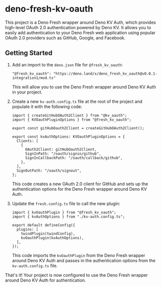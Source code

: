 # deno-fresh-kv-oauth

This project is a Deno Fresh wrapper around Deno KV Auth, which provides high-level OAuth 2.0 authentication powered by Deno KV. It allows you to easily add authentication to your Deno Fresh web application using popular OAuth 2.0 providers such as GitHub, Google, and Facebook.

## Getting Started

1. Add an import to the `deno.json` file for `@fresh_kv_oauth`:

   ```
   "@fresh_kv_oauth": "https://deno.land/x/deno_fresh_kv_oauth@v0.0.1-integration1/mod.ts"
   ```

   This will allow you to use the Deno Fresh wrapper around Deno KV Auth in your project.

2. Create a new `kv-auth.config.ts` file at the root of the project and populate it with the following code:

   ```
   import { createGitHubOAuth2Client } from "@kv_oauth";
   import { KVOauthPluginOptions } from "@fresh_kv_oauth";

   export const gitHubOauth2Client = createGitHubOAuth2Client();

   export const kvAuthOptions: KVOauthPluginOptions = {
     Clients: [
       {
         OAuth2Client: gitHubOauth2Client,
         SignInPath: "/oauth/signin/github",
         SignInCallbackPath: "/oauth/callback/github",
       },
     ],
     SignOutPath: "/oauth/signout",
   };
   ```

   This code creates a new OAuth 2.0 client for GitHub and sets up the authentication options for the Deno Fresh wrapper around Deno KV Auth.

3. Update the `fresh.config.ts` file to call the new plugin:

   ```
   import { kvOauthPlugin } from "@fresh_kv_oauth";
   import { kvAuthOptions } from "./kv-auth.config.ts";

   export default defineConfig({
     plugins: [
       twindPlugin(twindConfig),
       kvOauthPlugin(kvAuthOptions),
     ],
   });
   ```

   This code imports the `kvOauthPlugin` from the Deno Fresh wrapper around Deno KV Auth and passes in the authentication options from the `kv-auth.config.ts` file.

That's it! Your project is now configured to use the Deno Fresh wrapper around Deno KV Auth for authentication.
